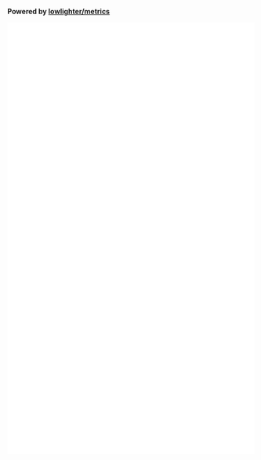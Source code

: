<strong>Powered by [lowlighter/metrics](https://github.com/lowlighter/metrics)</strong>

![Metric](https://github.com/unqxl/unqxl/blob/master/github-metrics.svg)
